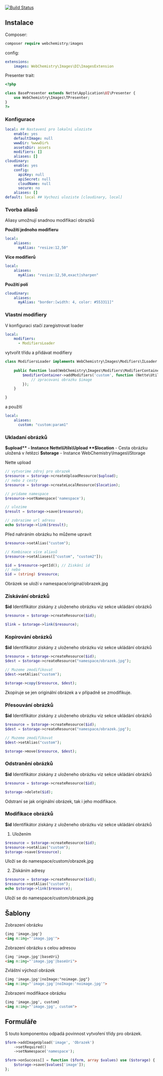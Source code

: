 [![Build Status](https://travis-ci.org/WebChemistry/images.svg?branch=master)](https://travis-ci.org/WebChemistry/images)

## Instalace

Composer:
```php
composer require webchemistry/images
```

config:
```yaml
extensions:
    images: WebChemistry\Images\DI\ImagesExtension
```

Presenter trait:

```php
<?php

class BasePresenter extends Nette\Application\UI\Presenter {
    use WebChemistry\Images\TPresenter;
}
?>
```

### Konfigurace

```yaml
local: ## Nastavení pro lokalni uloziste
    enable: yes
    defaultImage: null
    wwwDir: %wwwDir%
    assetsDir: assets
    modifiers: []
    aliases: []
cloudinary:
    enable: yes
    config:
      apiKey: null
      apiSecret: null
      cloudName: null
      secure: no
    aliases: []
default: local ## Vychozi uloziste [cloudinary, local]
```

### Tvorba aliasů
Aliasy umožnují snadnou modifikací obrazků

**Použití jednoho modifieru**
```yaml
local:
    aliases:
      myAlias: "resize:12,50"
```

**Více modifierů**
```yaml
local:
    aliases:
      myAlias: "resize:12,50,exact|sharpen"
```

**Použití polí**
```yaml
cloudinary:
    aliases:
      myAlias: "border:[width: 4, color: #553311]"
```

### Vlastní modifiery
V konfiguraci stačí zaregistrovat loader

```yaml
local:
    modifiers:
      - ModifiersLoader
```

vytvořit třídu a přidávat modifiery
```php
class ModifiersLoader implements WebChemistry\Images\Modifiers\ILoader {
    
    public function load(WebChemistry\Images\Modifiers\ModifierContainer $modifierContainer) {
        $modifierContainer->addModifiers('custom', function (Nette\Utils\Image $image, $param) {
            // zpracovani obrazku $image
        });
    }

}
```

a použití
```yaml
local:
    aliases:
      custom: "custom:param1"
```

### Ukladaní obrázků

**$upload** - Instance Nette\Utils\Upload
**$location** - Cesta obrázku uložená v řetězci
**$storage** - Instance WebChemistry\Images\IStorage

Nette upload
```php
// vytvorime zdroj pro obrazek
$resource = $storage->createUploadResource($upload);
// nebo z cesty
$resource = $storage->createLocalResource($location);

// pridame namespace
$resource->setNamespace('namespace');

// ulozime
$result = $storage->save($resource);

// zobrazime url adresu
echo $storage->link($result);
```

Před nahráním obrázku ho můžeme upravit
```php
$resource->setAlias("custom");

// Kombinace více aliasů
$resource->setAliases(["custom", "custom2"]);

$id = $resource->getId(); // Ziskání id
// nebo
$id = (string) $resource;
```

Obrázek se uloží v namespace/original/obrazek.jpg

### Získávání obrázků

**$id** Identifikátor ziskány z uloženeho obrázku viz sekce ukládání obrázků

```php
$resource = $storage->createResource($id);

$link = $storage->link($resource);
```

### Kopírování obrázků

**$id** Identifikátor ziskány z uloženeho obrázku viz sekce ukládání obrázků

```php
$resource = $storage->createResource($id);
$dest = $storage->createResource("namespace/obrazek.jpg"); 

// Muzeme zmodifikovat
$dest->setAlias("custom");

$storage->copy($resource, $dest);
```

Zkopíruje se jen originální obrázek a v případně se zmodifikuje.

### Přesouvání obrázků

**$id** Identifikátor ziskány z uloženeho obrázku viz sekce ukládání obrázků

```php
$resource = $storage->createResource($id);
$dest = $storage->createResource("namespace/obrazek.jpg"); 

// Muzeme zmodifikovat
$dest->setAlias("custom");

$storage->move($resource, $dest);
```

### Odstranění obrázků

**$id** Identifikátor ziskány z uloženeho obrázku viz sekce ukládání obrázků

```php
$resource = $storage->createResource($id);

$storage->delete($id);
```

Odstraní se jak originální obrázek, tak i jeho modifikace.

### Modifikace obrázků

**$id** Identifikátor ziskány z uloženeho obrázku viz sekce ukládání obrázků

1) Uložením

```php
$resource = $storage->createResource($id);
$resource->setAlias("custom");
$storage->save($resource);
```
Uloží se do namespace/custom/obrazek.jpg

2) Získáním adresy

```php
$resource = $storage->createResource($id);
$resource->setAlias("custom");
echo $storage->link($resource);
```
Uloží se do namespace/custom/obrazek.jpg

## Šablony

Zobrazení obrázku
```html
{img 'image.jpg'}
<img n:img="'image.jpg'">
```

Zobrazení obrázku s celou adresou
```html
{img 'image.jpg'|baseUri}
<img n:img="'image.jpg'|baseUri">
```

Zvláštní výchozí obrázek
```html
{img 'image.jpg'|noImage:"noimage.jpg"}
<img n:img="'image.jpg'|noImage:'noimage.jpg'">
```

Zobrazení modifikace obrázku
```html
{img 'image.jpg', custom}
<img n:img="'image.jpg', custom">
```

## Formuláře

S touto komponentou odpadá povinnost vytvoření třídy pro obrázek.
```php
$form->addImageUpload('image', 'Obrazek')
    ->setRequired()
    ->setNamespace('namespace');

$form->onSuccess[] = function ($form, array $values) use ($storage) {
    $storage->save($values['image']);
};    
```